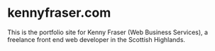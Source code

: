 # kennyfraser.com

This is the portfolio site for Kenny Fraser (Web Business Services), a freelance front end web developer in the Scottish Highlands.